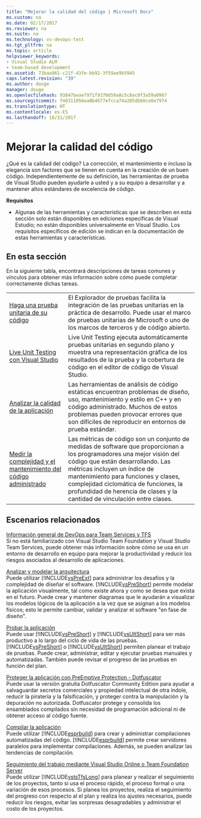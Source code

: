 ```yaml
---
title: "Mejorar la calidad del código | Microsoft Docs"
ms.custom: na
ms.date: 02/17/2017
ms.reviewer: na
ms.suite: na
ms.technology: vs-devops-test
ms.tgt_pltfrm: na
ms.topic: article
helpviewer_keywords:
- Visual Studio ALM
- team-based development
ms.assetid: 73baa961-c21f-43fe-bb92-3f59ae9b5945
caps.latest.revision: "39"
ms.author: douge
manager: douge
ms.openlocfilehash: 93847beaef971f9370d59a8c5c8ac9f3a59a0967
ms.sourcegitcommit: f40311056ea0b4677efcca74a285dbb0ce0e7974
ms.translationtype: HT
ms.contentlocale: es-ES
ms.lasthandoff: 10/31/2017
---
```

# <a name="improve-code-quality"></a>Mejorar la calidad del código
¿Qué es la calidad del código? La corrección, el mantenimiento e incluso la elegancia son factores que se tienen en cuenta en la creación de un buen código. Independientemente de su definición, las herramientas de prueba de Visual Studio pueden ayudarle a usted y a su equipo a desarrollar y a mantener altos estándares de excelencia de código.  
  
 **Requisitos**  
  
-   Algunas de las herramientas y características que se describen en esta sección solo están disponibles en ediciones específicas de Visual Estudio; no están disponibles universalmente en Visual Studio. Los requisitos específicos de edición se indican en la documentación de estas herramientas y características.  
  
## <a name="in-this-section"></a>En esta sección  
 En la siguiente tabla, encontrará descripciones de tareas comunes y vínculos para obtener más información sobre cómo puede completar correctamente dichas tareas.  
  
|||  
|-|-|  
|[Haga una prueba unitaria de su código](../test/unit-test-your-code.md)|El Explorador de pruebas facilita la integración de las pruebas unitarias en la práctica de desarrollo. Puede usar el marco de pruebas unitarias de Microsoft o uno de los marcos de terceros y de código abierto.|  
|[Live Unit Testing con Visual Studio](../test/live-unit-testing.md)|Live Unit Testing ejecuta automáticamente pruebas unitarias en segundo plano y muestra una representación gráfica de los resultados de la prueba y la cobertura de código en el editor de código de Visual Studio.|  
|[Analizar la calidad de la aplicación](../code-quality/analyzing-application-quality-by-using-code-analysis-tools.md)|Las herramientas de análisis de código estáticas encuentran problemas de diseño, uso, mantenimiento y estilo en C++ y en código administrado. Muchos de estos problemas pueden provocar errores que son difíciles de reproducir en entornos de prueba estándar.|  
|[Medir la complejidad y el mantenimiento del código administrado](../code-quality/measuring-complexity-and-maintainability-of-managed-code.md)|Las métricas de código son un conjunto de medidas de software que proporcionan a los programadores una mejor visión del código que están desarrollando. Las métricas incluyen un índice de mantenimiento para funciones y clases, complejidad ciclomática de funciones, la profundidad de herencia de clases y la cantidad de vinculación entre clases.|  
  
## <a name="related-scenarios"></a>Escenarios relacionados  
 [Información general de DevOps para Team Services y TFS](https://www.visualstudio.com/docs/devops-alm-overview)  
 Si no está familiarizado con Visual Studio Team Foundation y Visual Studio Team Services, puede obtener más información sobre cómo se usa en un entorno de desarrollo en equipo para mejorar la productividad y reducir los riesgos asociados al desarrollo de aplicaciones.  
  
 [Analizar y modelar la arquitectura](../modeling/analyze-and-model-your-architecture.md)  
 Puede utilizar [!INCLUDE[vsPreExt](../test/includes/vspreext_md.md)] para administrar los desafíos y la complejidad de diseñar el software. [!INCLUDE[vsPreShort](../test/includes/vspreshort_md.md)] permite modelar la aplicación visualmente, tal como existe ahora y como se desea que exista en el futuro. Puede crear y mantener diagramas que le ayudarán a visualizar los modelos lógicos de la aplicación a la vez que se asignan a los modelos físicos; esto le permite cambiar, validar y analizar el software "en fase de diseño".  
  
 [Probar la aplicación](https://www.visualstudio.com/docs/test/overview)  
 Puede usar [!INCLUDE[vsPreShort](../test/includes/vspreshort_md.md)] y [!INCLUDE[vsUltShort](../test/includes/vsultshort_md.md)] para ser más productivo a lo largo del ciclo de vida de las pruebas. [!INCLUDE[vsPreShort](../test/includes/vspreshort_md.md)] o [!INCLUDE[vsUltShort](../test/includes/vsultshort_md.md)] permiten planear el trabajo de pruebas. Puede crear, administrar, editar y ejecutar pruebas manuales y automatizadas. También puede revisar el progreso de las pruebas en función del plan.  
  
 [Proteger la aplicación con PreEmptive Protection - Dotfuscator](../ide/dotfuscator/index.md)  
 Puede usar la versión gratuita Dotfuscator Community Edition para ayudar a salvaguardar secretos comerciales y propiedad intelectual de otra índole, reducir la piratería y la falsificación, y proteger contra la manipulación y la depuración no autorizada.  Dotfuscator protege y consolida los ensamblados compilados sin necesidad de programación adicional ni de obtener acceso al código fuente.
  
 [Compilar la aplicación](https://www.visualstudio.com/docs/build/overview)  
 Puede utilizar [!INCLUDE[esprbuild](../test/includes/esprbuild_md.md)] para crear y administrar compilaciones automatizadas del código. [!INCLUDE[esprbuild](../test/includes/esprbuild_md.md)] permite crear servidores paralelos para implementar compilaciones. Además, se pueden analizar las tendencias de compilación.  
  
 [Seguimiento del trabajo mediante Visual Studio Online o Team Foundation Server](https://www.visualstudio.com/docs/work/overview)  
 Puede utilizar [!INCLUDE[vstsTfsLong](../test/includes/vststfslong_md.md)] para planear y realizar el seguimiento de los proyectos, tanto si usa el proceso rápido, el proceso formal o una variación de esos procesos. Si planea los proyectos, realiza el seguimiento del progreso con respecto al el plan y realiza los ajustes necesarios, puede reducir los riesgos, evitar las sorpresas desagradables y administrar el costo de los proyectos.

